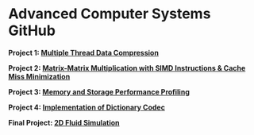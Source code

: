 # Advanced Computer Systems GitHub
**Project 1: [Multiple Thread Data Compression](https://github.com/B3ngu1N/AdvCompSys/tree/main/Project1)**

**Project 2: [Matrix-Matrix Multiplication with SIMD Instructions & Cache Miss Minimization](https://github.com/B3ngu1N/AdvCompSys/tree/main/Project2)**

**Project 3: [Memory and Storage Performance Profiling](https://github.com/B3ngu1N/AdvCompSys/tree/main/Project3)**

**Project 4: [Implementation of Dictionary Codec](https://github.com/B3ngu1N/AdvCompSys/tree/main/Project4)**

**Final Project: [2D Fluid Simulation](https://github.com/B3ngu1N/AdvCompSys/tree/main/FinalProject)**
